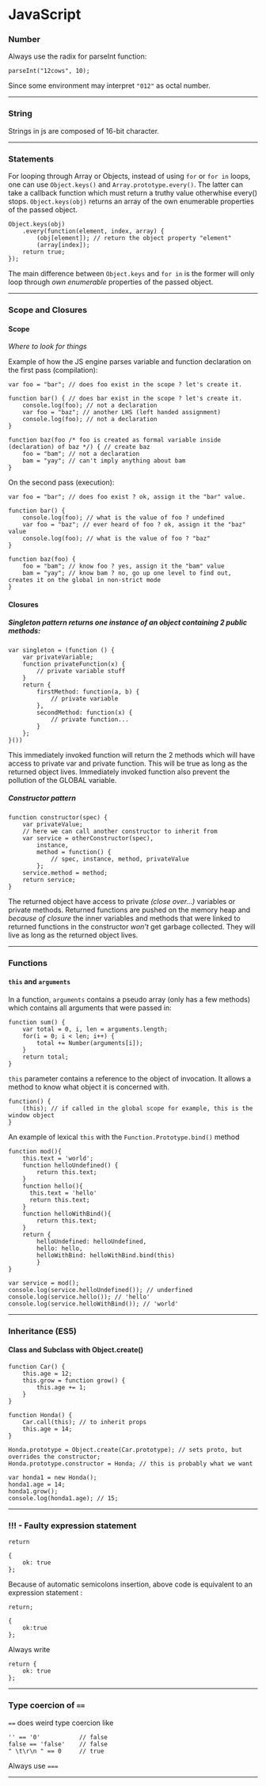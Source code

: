 # JavaScript

### Number

Always use the radix for parseInt function:

    parseInt("12cows", 10);

Since some environment may interpret `"012"` as octal number.

___

### String 

Strings in js are composed of 16-bit character.

___

### Statements

For looping through Array or Objects, instead of using `for` or `for in` loops, one can use `Object.keys()` and `Array.prototype.every()`. The latter can take a callback function which must return a truthy value otherwhise every() stops.
`Object.keys(obj)` returns an array of the own enumerable properties of the passed object.

    Object.keys(obj)
        .every(function(element, index, array) {
            (obj[element]); // return the object property "element"
            (array[index]);
        return true;
    });
    
The main difference between `Object.keys` and `for in` is the former will only loop through *own* *enumerable* properties of the passed object. 

___

### Scope and Closures

#### Scope

_Where to look for things_

Example of how the JS engine parses variable and function declaration on the first pass (compilation):

    var foo = "bar"; // does foo exist in the scope ? let's create it.
    
    function bar() { // does bar exist in the scope ? let's create it.
        console.log(foo); // not a declaration
        var foo = "baz"; // another LHS (left handed assignment)
        console.log(foo); // not a declaration
    }
    
    function baz(foo /* foo is created as formal variable inside (declaration) of baz */) { // create baz 
        foo = "bam"; // not a declaration
        bam = "yay"; // can't imply anything about bam
    }
    
On the second pass (execution):

    var foo = "bar"; // does foo exist ? ok, assign it the "bar" value.
    
    function bar() { 
        console.log(foo); // what is the value of foo ? undefined
        var foo = "baz"; // ever heard of foo ? ok, assign it the "baz" value
        console.log(foo); // what is the value of foo ? "baz"
    }
    
    function baz(foo) {
        foo = "bam"; // know foo ? yes, assign it the "bam" value 
        bam = "yay"; // know bam ? no, go up one level to find out, creates it on the global in non-strict mode
    }
    
#### Closures

##### Singleton pattern returns one instance of an object containing 2 public methods:

    var singleton = (function () {
        var privateVariable;
        function privateFunction(x) {
            // private variable stuff
        }
        return {
            firstMethod: function(a, b) {
                // private variable
            },
            secondMethod: function(x) {
                // private function...
            }
        };
    }())

This immediately invoked function will return the 2 methods which will have access to private var and private function. This will be true as long as the returned object lives. Immediately invoked function also prevent the pollution of the GLOBAL variable.

##### Constructor pattern

    function constructor(spec) {
        var privateValue;
        // here we can call another constructor to inherit from
        var service = otherConstructor(spec),
            instance,
            method = function() {
                // spec, instance, method, privateValue
            };
        service.method = method;
        return service;
    }

The returned object have access to private *(close over...)* variables or private methods. Returned functions are pushed on the memory heap and *because of closure* the inner variables and methods that were linked to returned functions in the constructor *won't* get garbage collected. They will live as long as the returned object lives.

___

### Functions

#### `this` and `arguments`

In a function, `arguments` contains a pseudo array (only has a few methods) which contains all arguments that were passed in:

    function sum() {
        var total = 0, i, len = arguments.length;
        for(i = 0; i < len; i++) {
            total += Number(arguments[i]);
        }
        return total;
    }
    
`this` parameter contains a reference to the object of invocation. It allows a method to know what object it is concerned with.

    function() {
        (this); // if called in the global scope for example, this is the window object
    }
    
An example of lexical `this` with the `Function.Prototype.bind()` method
    
    function mod(){
        this.text = 'world';
        function helloUndefined() {
            return this.text;
        }
        function hello(){
          this.text = 'hello'
          return this.text;
        }
        function helloWithBind(){
            return this.text;
        }
        return {
            helloUndefined: helloUndefined,
            hello: hello,
            helloWithBind: helloWithBind.bind(this)
            }
    }
    
    var service = mod();
    console.log(service.helloUndefined()); // underfined
    console.log(service.hello()); // 'hello'
    console.log(service.helloWithBind()); // 'world'

___

### Inheritance (ES5)

#### Class and Subclass with Object.create()

    function Car() {
        this.age = 12;
        this.grow = function grow() {
            this.age += 1;
        }
    }
    
    function Honda() {
        Car.call(this); // to inherit props
        this.age = 14;
    }
    
    Honda.prototype = Object.create(Car.prototype); // sets proto, but overrides the constructor;
    Honda.prototype.constructor = Honda; // this is probably what we want
    
    var honda1 = new Honda();
    honda1.age = 14;
    honda1.grow();
    console.log(honda1.age); // 15;

___

### !!! - Faulty expression statement

    return
    
    {
        ok: true
    };

Because of automatic semicolons insertion, above code is equivalent to an expression statement :

    return;
    
    { 
        ok:true 
    };

Always write

    return {
        ok: true 
    };

___

### Type coercion of `==`

`==` does weird type coercion like

    '' == '0'           // false
    false == 'false'    // false
    " \t\r\n " == 0     // true
    
Always use `===`

___
